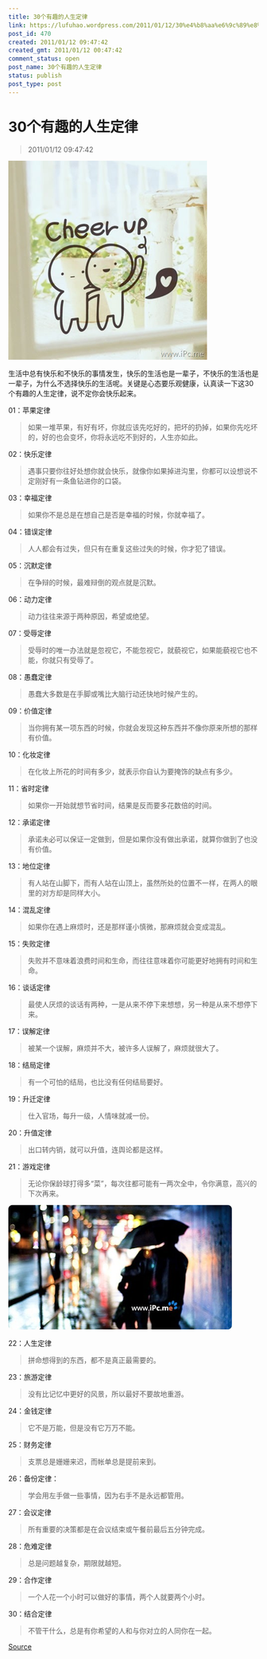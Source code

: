 ```yaml
---
title: 30个有趣的人生定律
link: https://lufuhao.wordpress.com/2011/01/12/30%e4%b8%aa%e6%9c%89%e8%b6%a3%e7%9a%84%e4%ba%ba%e7%94%9f%e5%ae%9a%e5%be%8b/
post_id: 470
created: 2011/01/12 09:47:42
created_gmt: 2011/01/12 00:47:42
comment_status: open
post_name: 30个有趣的人生定律
status: publish
post_type: post
---
```


# 30个有趣的人生定律

> 2011/01/12 09:47:42

 

![20110112-094742-0001](/assets/images/20110112-094742-0001.jpg)

生活中总有快乐和不快乐的事情发生，快乐的生活也是一辈子，不快乐的生活也是一辈子，为什么不选择快乐的生活呢。关键是心态要乐观健康，认真读一下这30个有趣的人生定律，说不定你会快乐起来。 

01：苹果定律 

> 如果一堆苹果，有好有坏，你就应该先吃好的，把坏的扔掉，如果你先吃坏的，好的也会变坏，你将永远吃不到好的，人生亦如此。 

02：快乐定律 

> 遇事只要你往好处想你就会快乐，就像你如果掉进沟里，你都可以设想说不定刚好有一条鱼钻进你的口袋。 

03：幸福定律 

> 如果你不是总是在想自己是否是幸福的时候，你就幸福了。 

04：错误定律 

> 人人都会有过失，但只有在重复这些过失的时候，你才犯了错误。 

05：沉默定律 

> 在争辩的时候，最难辩倒的观点就是沉默。 

06：动力定律 

> 动力往往来源于两种原因，希望或绝望。 

07：受辱定律 

> 受辱时的唯一办法就是忽视它，不能忽视它，就藐视它，如果能藐视它也不能，你就只有受辱了。 

08：愚蠢定律 

> 愚蠢大多数是在手脚或嘴比大脑行动还快地时候产生的。 

09：价值定律 

> 当你拥有某一项东西的时候，你就会发现这种东西并不像你原来所想的那样有价值。 

10：化妆定律 

> 在化妆上所花的时间有多少，就表示你自认为要掩饰的缺点有多少。 

11：省时定律 

> 如果你一开始就想节省时间，结果是反而要多花数倍的时间。 

12：承诺定律 

> 承诺未必可以保证一定做到，但是如果你没有做出承诺，就算你做到了也没有价值。 

13：地位定律 

> 有人站在山脚下，而有人站在山顶上，虽然所处的位置不一样，在两人的眼里的对方却是同样大小。 

14：混乱定律 

> 如果你在遇上麻烦时，还是那样谨小慎微，那麻烦就会变成混乱。 

15：失败定律 

> 失败并不意味着浪费时间和生命，而往往意味着你可能更好地拥有时间和生命。 

16：谈话定律 

> 最使人厌烦的谈话有两种，一是从来不停下来想想，另一种是从来不想停下来。 

17：误解定律 

> 被某一个误解，麻烦并不大，被许多人误解了，麻烦就很大了。 

18：结局定律 

> 有一个可怕的结局，也比没有任何结局要好。 

19：升迁定律 

> 仕入官场，每升一级，人情味就减一份。 

20：升值定律 

> 出口转内销，就可以升值，连舆论都是这样。 

21：游戏定律 

> 无论你保龄球打得多“菜”，每次往都可能有一两次全中，令你满意，高兴的下次再来。 

![20110112-094742-0002](/assets/images/20110112-094742-0002.jpg)

22：人生定律 

> 拼命想得到的东西，都不是真正最需要的。 

23：旅游定律 

> 没有比记忆中更好的风景，所以最好不要故地重游。 

24：金钱定律 

> 它不是万能，但是没有它万万不能。 

25：财务定律 

> 支票总是姗姗来迟，而帐单总是提前来到。 

26：备份定律： 

> 学会用左手做一些事情，因为右手不是永远都管用。 

27：会议定律 

> 所有重要的决策都是在会议结束或午餐前最后五分钟完成。 

28：危难定律 

> 总是问题越复杂，期限就越短。 

29：合作定律 

> 一个人花一个小时可以做好的事情，两个人就要两个小时。 

30：结合定律

> 不管干什么，总是有你希望的人和与你对立的人同你在一起。

[Source](https://www.ipcfun.com/30-life-laws.html)
